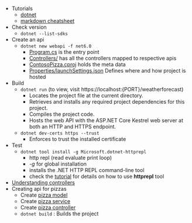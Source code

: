 -   Tutorials
    -   [dotnet](https://learn.microsoft.com/en-in/training/modules/build-web-api-aspnet-core/?WT.mc_id=dotnet-35129-website)
    -   [markdown cheatsheet](https://github.com/adam-p/markdown-here/wiki/Markdown-Cheatsheet)
-   Check version
    -   `dotnet --list-sdks`
-   Create an api
    -   `dotnet new webapi -f net6.0`
        -   [Program.cs](./Program.cs) is the entry point
        -   [Controllers/](./Controllers/WeatherForecastController.cs) has all the controllers mapped to respective apis
        -   [ContosoPizza.cproj](./ContosoPizza.csproj) holds the meta data
        -   [Properties/launchSettings.json](./Properties/launchSettings.json) Defines where and how project is hosted
-   Build
    -   `dotnet run` (to view, visit https://localhost:{PORT}/weatherforecast)
        -   Locates the project file at the current directory.
        -   Retrieves and installs any required project dependencies for this project.
        -   Compiles the project code.
        -   Hosts the web API with the ASP.NET Core Kestrel web server at both an HTTP and HTTPS endpoint.
    -   `dotnet dev-certs https --trust`
        -   Enforces to trust the installed certificate
-   Test
    -   `dotnet tool install -g Microsoft.dotnet-httprepl`
        -   http repl (read evaluate print loop)
        -   _-g_ for global installation
        -   installs the .NET HTTP REPL command-line tool
        -   check the [tutorial](https://learn.microsoft.com/en-in/training/modules/build-web-api-aspnet-core/3-exercise-create-web-api) for details on how to use **httprepl** tool
-   [Understanding controllers](https://learn.microsoft.com/en-in/training/modules/build-web-api-aspnet-core/4-aspnet-controllers)
-   Creating api for pizzas
    -   Create [pizza model](./Models/Pizza.cs)
    -   Create [pizza service](./Services/PizzaService.cs)
    -   Create [pizza controller](./Controllers/PizzaController.cs)
    -   `dotnet build` : Builds the project
